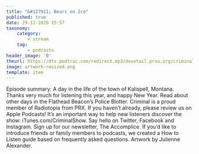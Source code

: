 ```yaml
---
title: "&#127911; Bears on Ice"
published: true
date: 29-12-2020 15:57
taxonomy:
    category:
        - stream
    tag:
        - podcasts
header_image: '0'
theurl: https://dts.podtrac.com/redirect.mp3/dovetail.prxu.org/criminal/98ed416d-9daf-4d12-aebb-2fc41a7a45ca/Bears_on_Ice.mp3
image: artwork-resized.png
template: item
--- 
```

Episode summary: A day in the life of the town of Kalispell, Montana. Thanks very much for listening this year, and happy New Year. Read about other days in the Flathead Beacon’s Police Blotter. Criminal is a proud member of Radiotopia from PRX. If you haven’t already, please review us on Apple Podcasts! It’s an important way to help new listeners discover the show: iTunes.com/CriminalShow. Say hello on Twitter, Facebook and Instagram. Sign up for our newsletter, The Accomplice. If you’d like to introduce friends or family members to podcasts, we created a How to Listen guide based on frequently asked questions. Artwork by Julienne Alexander.
